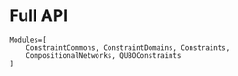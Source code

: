 # Full API

```@autodocs
Modules=[
    ConstraintCommons, ConstraintDomains, Constraints,
    CompositionalNetworks, QUBOConstraints
]
```
